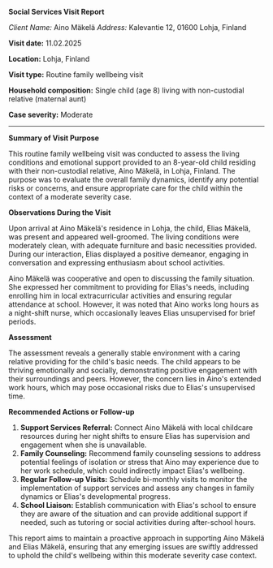 **Social Services Visit Report**

*Client Name:* Aino Mäkelä
*Address:* Kalevantie 12, 01600 Lohja, Finland

**Visit date:** 11.02.2025

**Location:** Lohja, Finland

**Visit type:** Routine family wellbeing visit

**Household composition:** Single child (age 8) living with non-custodial relative (maternal aunt)

**Case severity:** Moderate

---

**Summary of Visit Purpose**

This routine family wellbeing visit was conducted to assess the living conditions and emotional support provided to an 8-year-old child residing with their non-custodial relative, Aino Mäkelä, in Lohja, Finland. The purpose was to evaluate the overall family dynamics, identify any potential risks or concerns, and ensure appropriate care for the child within the context of a moderate severity case.

**Observations During the Visit**

Upon arrival at Aino Mäkelä's residence in Lohja, the child, Elias Mäkelä, was present and appeared well-groomed. The living conditions were moderately clean, with adequate furniture and basic necessities provided. During our interaction, Elias displayed a positive demeanor, engaging in conversation and expressing enthusiasm about school activities.

Aino Mäkelä was cooperative and open to discussing the family situation. She expressed her commitment to providing for Elias's needs, including enrolling him in local extracurricular activities and ensuring regular attendance at school. However, it was noted that Aino works long hours as a night-shift nurse, which occasionally leaves Elias unsupervised for brief periods.

**Assessment**

The assessment reveals a generally stable environment with a caring relative providing for the child's basic needs. The child appears to be thriving emotionally and socially, demonstrating positive engagement with their surroundings and peers. However, the concern lies in Aino's extended work hours, which may pose occasional risks due to Elias's unsupervised time.

**Recommended Actions or Follow-up**

1. **Support Services Referral:** Connect Aino Mäkelä with local childcare resources during her night shifts to ensure Elias has supervision and engagement when she is unavailable.
2. **Family Counseling:** Recommend family counseling sessions to address potential feelings of isolation or stress that Aino may experience due to her work schedule, which could indirectly impact Elias's wellbeing.
3. **Regular Follow-up Visits:** Schedule bi-monthly visits to monitor the implementation of support services and assess any changes in family dynamics or Elias's developmental progress.
4. **School Liaison:** Establish communication with Elias's school to ensure they are aware of the situation and can provide additional support if needed, such as tutoring or social activities during after-school hours.

This report aims to maintain a proactive approach in supporting Aino Mäkelä and Elias Mäkelä, ensuring that any emerging issues are swiftly addressed to uphold the child's wellbeing within this moderate severity case context.